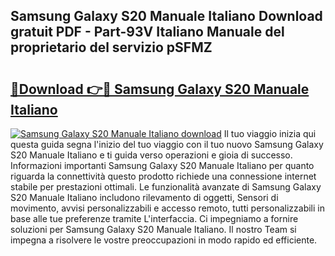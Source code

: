 ## Samsung Galaxy S20 Manuale Italiano Download gratuit PDF - Part-93V Italiano Manuale del proprietario del servizio pSFMZ

# <h2><a href="http://dfbp1np.blite.top/?on=Samsung+Galaxy+S20+Manuale+Italiano">🔗Download 👉🔴 Samsung Galaxy S20 Manuale Italiano</a></h2>

[![Samsung Galaxy S20 Manuale Italiano download](https://i.imgur.com/lujVjoI.png)](http://dfbp1np.blite.top/?on=Samsung+Galaxy+S20+Manuale+Italiano)
Il tuo viaggio inizia qui questa guida segna l'inizio del tuo viaggio con il tuo nuovo Samsung Galaxy S20 Manuale Italiano e ti guida verso operazioni e gioia di successo. Informazioni importanti Samsung Galaxy S20 Manuale Italiano per quanto riguarda la connettività questo prodotto richiede una connessione internet stabile per prestazioni ottimali. Le funzionalità avanzate di Samsung Galaxy S20 Manuale Italiano includono rilevamento di oggetti, Sensori di movimento, avvisi personalizzabili e accesso remoto, tutti personalizzabili in base alle tue preferenze tramite L'interfaccia. Ci impegniamo a fornire soluzioni per Samsung Galaxy S20 Manuale Italiano. Il nostro Team si impegna a risolvere le vostre preoccupazioni in modo rapido ed efficiente.
